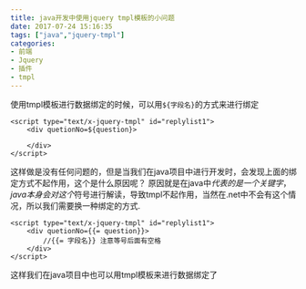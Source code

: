 ```yaml
---
title: java开发中使用jquery tmpl模板的小问题
date: 2017-07-24 15:16:35
tags: ["java","jquery-tmpl"]
categories:
- 前端
- Jquery
- 插件
- tmpl
---
```


使用tmpl模板进行数据绑定的时候，可以用`${字段名}`的方式来进行绑定
```
<script type="text/x-jquery-tmpl" id="replylist1">
    <div quetionNo=${question}>
                
    </div>
</script>
```

这样做是没有任何问题的，但是当我们在java项目中进行开发时，会发现上面的绑定方式不起作用，这个是什么原因呢？
原因就是在java中$代表的是一个关键字，java本身会对这个$符号进行解读，导致tmpl不起作用，当然在.net中不会有这个情况，所以我们需要换一种绑定的方式.

```
<script type="text/x-jquery-tmpl" id="replylist1">
    <div quetionNo={{= question}}>
        //{{= 字段名}} 注意等号后面有空格
    </div>
</script>
```

这样我们在java项目中也可以用tmpl模板来进行数据绑定了